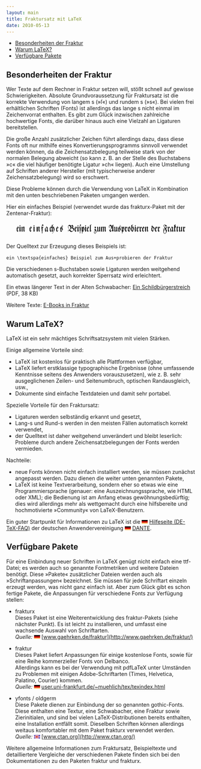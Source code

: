 ```yaml
---
layout: main
title: Fraktursatz mit LaTeX
date: 2010-05-13
---
```


- [Besonderheiten der Fraktur](#Einleitung)
- [Warum LaTeX?](#LaTeX)
- [Verf&uuml;gbare Pakete](#Pakete)

## <a id="Einleitung">Besonderheiten der Fraktur</a> ##

Wer Texte auf dem Rechner in Fraktur setzen will, st&ouml;&szlig;t
schnell auf gewisse Schwierigkeiten. Absolute Grundvoraussetzung
f&uuml;r Fraktursatz ist die korrekte Verwendung von langem s
(&raquo;&#383;&laquo;) und rundem s (&raquo;s&laquo;).  Bei vielen
frei erh&auml;ltlichen Schriften (Fonts) ist allerdings das lange s
nicht einmal im Zeichenvorrat enthalten. Es gibt zum Gl&uuml;ck
inzwischen zahlreiche hochwertige Fonts, die dar&uuml;ber hinaus auch
eine Vielzahl an Ligaturen bereitstellen.

Die gro&szlig;e Anzahl zus&auml;tzlicher Zeichen f&uuml;hrt
allerdings dazu, dass diese Fonts oft nur mithilfe eines
Konvertierungsprogramms sinnvoll verwendet werden k&ouml;nnen, da die
Zeichensatzbelegung teilweise stark von der normalen Belegung abweicht
(so kann z.&nbsp;B. an der Stelle des Buchstabens &raquo;c&laquo; die
viel h&auml;ufiger ben&ouml;tigte Ligatur &raquo;ch&laquo;
liegen). Auch eine Umstellung auf Schriften anderer Hersteller (mit
typischerweise anderer Zeichensatzbelegung) wird so erschwert.

Diese Probleme k&ouml;nnen durch die Verwendung von LaTeX in Kombination
mit den unten beschriebenen Paketen umgangen werden.

Hier ein einfaches Beispiel (verwendet wurde das frakturx-Paket
mit der Zentenar-Fraktur):

<img src="frakbsp.gif" alt="ein einfaches Beispiel zum Ausprobieren der Fraktur" height="40" width="600">

Der Quelltext zur Erzeugung dieses Beispiels ist:

    ein \textspa{einfaches} Beispiel zum Aus+probieren der Fraktur

Die verschiedenen s-Buchstaben sowie Ligaturen werden weitgehend
automatisch gesetzt, auch korrekter Sperrsatz wird erleichtert.

Ein etwas l&auml;ngerer Text in der Alten Schwabacher:
<a href="Die_Schildbuerger_bauen_ein_Rathaus_a5.pdf" type="application/pdf">Ein Schildb&uuml;rgerstreich</a> (PDF, 38 KB)

Weitere Texte: [E-Books in Fraktur](ebooks.html)


## <a id="LaTeX">Warum LaTeX?</a> ##

LaTeX ist ein sehr m&auml;chtiges Schriftsatzsystem mit vielen
St&auml;rken.

Einige allgemeine Vorteile sind:

- LaTeX ist kostenlos f&uuml;r praktisch alle
  Plattformen verf&uuml;gbar,
- LaTeX liefert erstklassige typographische Ergebnisse
  (ohne umfassende Kenntnisse seitens des Anwenders vorauszusetzen),
  wie z.&nbsp;B. sehr ausgeglichenen Zeilen- und Seitenumbruch,
  optischen Randausgleich, usw.,
- Dokumente sind einfache Textdateien und damit sehr portabel.

Spezielle Vorteile f&uuml;r den Fraktursatz:

- Ligaturen werden selbst&auml;ndig erkannt und gesetzt,
- Lang-s und Rund-s werden in den meisten F&auml;llen automatisch
  korrekt verwendet,
- der Quelltext ist daher weitgehend unver&auml;ndert und bleibt
  leserlich: Probleme durch andere Zeichensatzbelegungen der Fonts
  werden vermieden.

Nachteile:

- neue Fonts k&ouml;nnen nicht einfach installiert werden, sie
  m&uuml;ssen zun&auml;chst angepasst werden. Dazu dienen die weiter
  unten genannten Pakete,
- LaTeX ist keine Textverarbeitung, sondern eher so etwas wie eine
  Programmiersprache (genauer: eine Auszeichnungssprache, wie HTML
  oder XML); die Bedienung ist am Anfang etwas gew&ouml;hnungsbed&uuml;rftig;
  dies wird allerdings mehr als wettgemacht durch eine hilfsbereite
  und hochmotivierte &raquo;Community&laquo; von LaTeX-Benutzern.

Ein guter Startpunkt f&uuml;r Informationen zu LaTeX ist die
<img src="/images/de.gif" alt="deutschsprachige Seite" height="10" width="16">&nbsp;[Hilfeseite (DE-TeX-FAQ)](http://www.dante.de/faq/de-tex-faq/html/de-tex-faq.html)
der deutschen Anwendervereinigung <img src="/images/de.gif" alt="deutschsprachige Seite" height="10" width="16">&nbsp;[DANTE](http://www.dante.de/).


## <a id="Pakete">Verf&uuml;gbare Pakete</a> ##

F&uuml;r eine Einbindung neuer Schriften in LaTeX gen&uuml;gt nicht
einfach eine ttf-Datei; es werden auch so genannte Fontmetriken und
weitere Dateien ben&ouml;tigt. Diese &raquo;Pakete&laquo;
zus&auml;tzlicher Dateien werden auch als
&raquo;Schriftanpassungen&laquo; bezeichnet. Sie m&uuml;ssen f&uuml;r
jede Schriftart einzeln erzeugt werden, was nicht ganz einfach ist.
Aber zum Gl&uuml;ck gibt es schon fertige Pakete, die Anpassungen
f&uuml;r verschiedene Fonts zur Verf&uuml;gung stellen:

- frakturx
  <br />
  Dieses Paket ist eine Weiterentwicklung des fraktur-Pakets
  (siehe n&auml;chster Punkt). Es ist leicht zu installieren, und umfasst
  eine wachsende Auswahl von Schriftarten.
  <br />
  _Quelle:_ <img src="/images/de.gif" alt="deutschsprachige Seite" height="10" width="16">&nbsp;[www.gaehrken.de/fraktur](http://www.gaehrken.de/fraktur/)

- fraktur
  <br />
  Dieses Paket liefert Anpassungen f&uuml;r einige kostenlose Fonts,
  sowie f&uuml;r eine Reihe kommerzieller Fonts von Delbanco.<br>
  Allerdings kann es bei der Verwendung mit pdfLaTeX unter Umst&auml;nden
  zu Problemen mit einigen Adobe-Schriftarten (Times, Helvetica, Palatino,
  Courier) kommen.
  <br />
  _Quelle:_ <img src="/images/de.gif" alt="deutschsprachige Seite" height="10" width="16">&nbsp;[user.uni-frankfurt.de/~muehlich/tex/texindex.html](http://user.uni-frankfurt.de/~muehlich/tex/texindex.html)

- yfonts / oldgerm
  <br />
  Diese Pakete dienen zur Einbindung der so genannten gothic-Fonts.
  Diese enthalten eine Textur, eine Schwabacher, eine Fraktur
  sowie Zierinitialen, und sind bei vielen LaTeX-Distributionen bereits
  enthalten, eine Installation entf&auml;llt somit.
  Dieselben Schriften k&ouml;nnen allerdings weitaus
  komfortabler mit dem Paket frakturx verwendet werden.
  <br />
  _Quelle:_ <img src="/images/en.gif" alt="englischsprachige Seite" height="10" width="16">&nbsp;[www.ctan.org](http://www.ctan.org/)

Weitere allgemeine Informationen zum Fraktursatz, Beispieltexte und
detailliertere Vergleiche der verschiedenen Pakete finden sich bei den
Dokumentationen zu den Paketen fraktur und frakturx.

